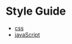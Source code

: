 # Style Guide
* [css]
* [javaScript]


[css]:https://github.com/airbnb/css
[javaScript]:https://github.com/airbnb/javascript
